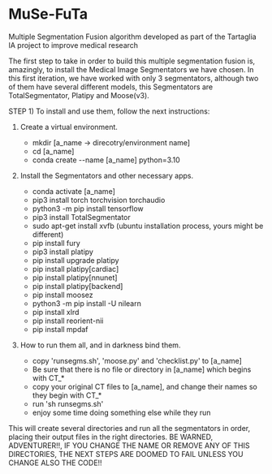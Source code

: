 # MuSe-FuTa
Multiple Segmentation Fusion algorithm developed as part of the Tartaglia IA project to improve medical research

The first step to take in order to build this multiple segmentation fusion is, amazingly, to install the Medical Image Segmentators we have chosen. In this first iteration, we have worked with only 3 segmentators, although two of them have several different models, this Segmentators are TotalSegmentator, Platipy and Moose(v3).

STEP 1) To install and use them, follow the next instructions:

1) Create a virtual environment.
   - mkdir [a_name -> direcotry/environment name]
   - cd [a_name]
   - conda create --name [a_name] python=3.10
  
2) Install the Segmentators and other necessary apps.
   - conda activate [a_name]
   - pip3 install torch torchvision torchaudio
   - python3 -m pip install tensorflow
   - pip3 install TotalSegmentator
   - sudo apt-get install xvfb (ubuntu installation process, yours might be different)
   - pip install fury
   - pip3 install platipy
   - pip install upgrade platipy
   - pip install platipy[cardiac]
   - pip install platipy[nnunet]
   - pip install platipy[backend]
   - pip install moosez
   - python3 -m pip install -U nilearn
   - pip install xlrd
   - pip install reorient-nii
   - pip install mpdaf

3) How to run them all, and in darkness bind them.
   - copy 'runsegms.sh', 'moose.py' and 'checklist.py' to [a_name]
   - Be sure that there is no file or directory in [a_name] which begins with CT_*
   - copy your original CT files to [a_name], and change their names so they begin with CT_*
   - run 'sh runsegms.sh'
   - enjoy some time doing something else while they run

This will create several directories and run all the segmentators in order, placing their output files in the right directories. BE WARNED, ADVENTURER!!, IF YOU CHANGE THE NAME OR REMOVE ANY OF THIS DIRECTORIES, THE NEXT STEPS ARE DOOMED TO FAIL UNLESS YOU CHANGE ALSO THE CODE!!
